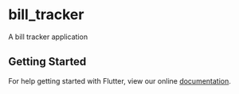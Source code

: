 # bill_tracker

A bill tracker application

## Getting Started

For help getting started with Flutter, view our online
[documentation](https://flutter.io/).
